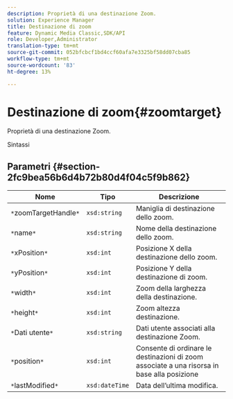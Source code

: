 ```yaml
---
description: Proprietà di una destinazione Zoom.
solution: Experience Manager
title: Destinazione di zoom
feature: Dynamic Media Classic,SDK/API
role: Developer,Administrator
translation-type: tm+mt
source-git-commit: 052bfcbcf1bd4ccf60afa7e3325bf58dd07cba85
workflow-type: tm+mt
source-wordcount: '83'
ht-degree: 13%

---
```



# Destinazione di zoom{#zoomtarget}

Proprietà di una destinazione Zoom.

Sintassi

## Parametri {#section-2fc9bea56b6d4b72b80d4f04c5f9b862}

| Nome | Tipo | Descrizione |
|---|---|---|
| `*`zoomTargetHandle`*` | `xsd:string` | Maniglia di destinazione dello zoom. |
| `*`name`*` | `xsd:string` | Nome della destinazione dello zoom. |
| `*`xPosition`*` | `xsd:int` | Posizione X della destinazione dello zoom. |
| `*`yPosition`*` | `xsd:int` | Posizione Y della destinazione di zoom. |
| `*`width`*` | `xsd:int` | Zoom della larghezza della destinazione. |
| `*`height`*` | `xsd:int` | Zoom altezza destinazione. |
| `*`Dati utente`*` | `xsd:string` | Dati utente associati alla destinazione Zoom. |
| `*`position`*` | `xsd:int` | Consente di ordinare le destinazioni di zoom associate a una risorsa in base alla posizione |
| `*`lastModified`*` | `xsd:dateTime` | Data dell’ultima modifica. |

